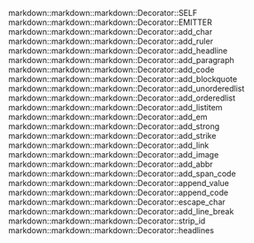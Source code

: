 markdown::markdown::markdown::Decorator::SELF
markdown::markdown::markdown::Decorator::EMITTER
markdown::markdown::markdown::Decorator::add_char
markdown::markdown::markdown::Decorator::add_ruler
markdown::markdown::markdown::Decorator::add_headline
markdown::markdown::markdown::Decorator::add_paragraph
markdown::markdown::markdown::Decorator::add_code
markdown::markdown::markdown::Decorator::add_blockquote
markdown::markdown::markdown::Decorator::add_unorderedlist
markdown::markdown::markdown::Decorator::add_orderedlist
markdown::markdown::markdown::Decorator::add_listitem
markdown::markdown::markdown::Decorator::add_em
markdown::markdown::markdown::Decorator::add_strong
markdown::markdown::markdown::Decorator::add_strike
markdown::markdown::markdown::Decorator::add_link
markdown::markdown::markdown::Decorator::add_image
markdown::markdown::markdown::Decorator::add_abbr
markdown::markdown::markdown::Decorator::add_span_code
markdown::markdown::markdown::Decorator::append_value
markdown::markdown::markdown::Decorator::append_code
markdown::markdown::markdown::Decorator::escape_char
markdown::markdown::markdown::Decorator::add_line_break
markdown::markdown::markdown::Decorator::strip_id
markdown::markdown::markdown::Decorator::headlines